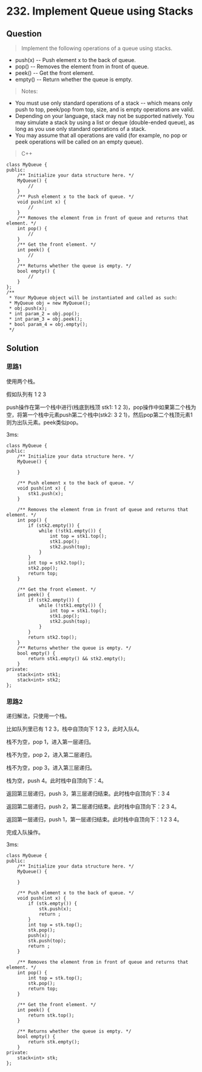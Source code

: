 # 232. Implement Queue using Stacks

## Question

> Implement the following operations of a queue using stacks.
- push(x) -- Push element x to the back of queue.
- pop() -- Removes the element from in front of queue.
- peek() -- Get the front element.
- empty() -- Return whether the queue is empty.

> Notes: 
- You must use only standard operations of a stack 
-- which means only push to top, peek/pop from top, size, and is empty operations are valid.
- Depending on your language, stack may not be supported natively. You may simulate a stack by using a list or deque (double-ended queue), as long as you use only standard operations of a stack.
- You may assume that all operations are valid (for example, no pop or peek operations will be called on an empty queue).

> C++
```
class MyQueue {
public:
    /** Initialize your data structure here. */
    MyQueue() {
        //
    }
    /** Push element x to the back of queue. */
    void push(int x) {
        //
    }
    /** Removes the element from in front of queue and returns that element. */
    int pop() {
        //
    }
    /** Get the front element. */
    int peek() {
        //
    }
    /** Returns whether the queue is empty. */
    bool empty() {
        //
    }
};
/**
 * Your MyQueue object will be instantiated and called as such:
 * MyQueue obj = new MyQueue();
 * obj.push(x);
 * int param_2 = obj.pop();
 * int param_3 = obj.peek();
 * bool param_4 = obj.empty();
 */
```
## Solution

### 思路1

使用两个栈。

假如队列有 1 2 3

push操作在第一个栈中进行(栈底到栈顶 stk1: 1 2 3)，pop操作中如果第二个栈为空，将第一个栈中元素push第二个栈中(stk2: 3 2 1)，然后pop第二个栈顶元素1则为出队元素。peek类似pop。

3ms:

```
class MyQueue {
public:
    /** Initialize your data structure here. */
    MyQueue() {
        
    }
    
    /** Push element x to the back of queue. */
    void push(int x) {
        stk1.push(x);
    }
    
    /** Removes the element from in front of queue and returns that element. */
    int pop() {
        if (stk2.empty()) {
            while (!stk1.empty()) {
                int top = stk1.top();
                stk1.pop();
                stk2.push(top);
            }
        }
        int top = stk2.top();
        stk2.pop();
        return top;
    }
    
    /** Get the front element. */
    int peek() {
        if (stk2.empty()) {
            while (!stk1.empty()) {
                int top = stk1.top();
                stk1.pop();
                stk2.push(top);
            }
        }
        return stk2.top();
    }
    /** Returns whether the queue is empty. */
    bool empty() {
        return stk1.empty() && stk2.empty();
    }
private:
	stack<int> stk1;
	stack<int> stk2; 
};
```

### 思路2

递归解法，只使用一个栈。

比如队列里已有 1 2 3，栈中自顶向下 1 2 3，此时入队4。

栈不为空，pop 1，进入第一层递归。

栈不为空，pop 2，进入第二层递归。

栈不为空，pop 3，进入第三层递归。

栈为空，push 4。此时栈中自顶向下：4。

返回第三层递归，push 3，第三层递归结束。此时栈中自顶向下：3 4

返回第二层递归，push 2，第二层递归结束。此时栈中自顶向下：2 3 4。

返回第一层递归，push 1，第一层递归结束。此时栈中自顶向下：1 2 3 4。

完成入队操作。

3ms:

```
class MyQueue {
public:
    /** Initialize your data structure here. */
    MyQueue() {
        
    }
    
    /** Push element x to the back of queue. */
    void push(int x) {
        if (stk.empty()) {
            stk.push(x);
            return ;
        }
        int top = stk.top();
        stk.pop();
        push(x);
        stk.push(top);
        return ;
    }
    
    /** Removes the element from in front of queue and returns that element. */
    int pop() {
        int top = stk.top();
        stk.pop();
        return top;
    }
    
    /** Get the front element. */
    int peek() {
        return stk.top();
    }
    
    /** Returns whether the queue is empty. */
    bool empty() {
        return stk.empty();
    }
private:
    stack<int> stk;
};
```